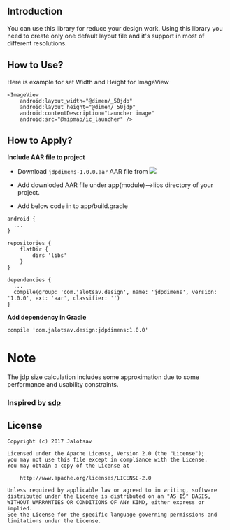 ## Introduction

You can use this library for reduce your design work. Using this library you need to create only one default layout file and it's support in most of different resolutions.

## How to Use?

Here is example for set Width and Height for ImageView
```
<ImageView
    android:layout_width="@dimen/_50jdp"
    android:layout_height="@dimen/_50jdp"
    android:contentDescription="Launcher image"
    android:src="@mipmap/ic_launcher" />
```

## How to Apply?

**Include AAR file to project**

- Download `jdpdimens-1.0.0.aar` AAR file from
<a href='http://jcenter.bintray.com/com/jalotsav/design/jdpdimens/1.0.0/jdpdimens-1.0.0.aar'><img src='https://api.bintray.com/packages/jalotsav/maven/jdpdimens/images/download.svg?version=1.0.0'></a>

- Add downloded AAR file under app(module)-->libs directory of your project.
- Add below code in to app/build.gradle
```
android {
  ...
}

repositories {
    flatDir {
        dirs 'libs'
    }
}

dependencies {
  ...
  compile(group: 'com.jalotsav.design', name: 'jdpdimens', version: '1.0.0', ext: 'aar', classifier: '')
}
```

**Add dependency in Gradle**
```
compile 'com.jalotsav.design:jdpdimens:1.0.0'
```

# Note
The jdp size calculation includes some approximation due to some performance and usability constraints.

### Inspired by [sdp](https://github.com/intuit/sdp)

## License
```
Copyright (c) 2017 Jalotsav

Licensed under the Apache License, Version 2.0 (the "License");
you may not use this file except in compliance with the License.
You may obtain a copy of the License at

    http://www.apache.org/licenses/LICENSE-2.0

Unless required by applicable law or agreed to in writing, software
distributed under the License is distributed on an "AS IS" BASIS,
WITHOUT WARRANTIES OR CONDITIONS OF ANY KIND, either express or implied.
See the License for the specific language governing permissions and
limitations under the License.
```